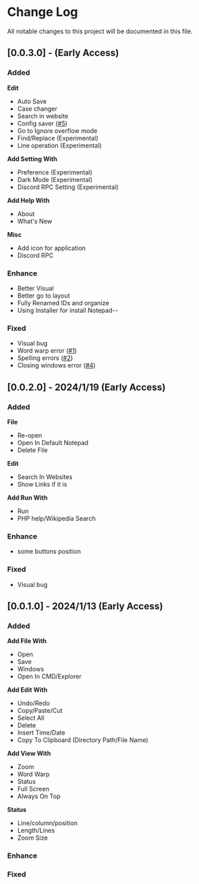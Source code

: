 
# Change Log
All notable changes to this project will be documented in this file. 
## [0.0.3.0] - (Early Access)
### **Added**
**Edit**
- Auto Save
- Case changer
- Search in website
- Config saver ([#5](https://github.com/syesjohnny/Notepad-minus-minus/issues/5))
- Go to Ignore overflow mode
- Find/Replace (Experimental)
- Line operation (Experimental)

**Add Setting With**
- Preference (Experimental)
- Dark Mode (Experimental)
- Discord RPC Setting (Experimental)

**Add Help With**
- About
- What's New

**Misc**
- Add icon for application
- Discord RPC
### **Enhance**
- Better Visual 
- Better go to layout
- Fully Renamed IDs and organize
- Using Installer for install Notepad--
### Fixed
- Visual bug
- Word warp error ([#1](https://github.com/syesjohnny/Notepad-minus-minus/issues/1))
- Spelling errors ([#2](https://github.com/syesjohnny/Notepad-minus-minus/issues/2))
- Closing windows error ([#4](https://github.com/syesjohnny/Notepad-minus-minus/issues/4))

## [0.0.2.0] - 2024/1/19 (Early Access)
### **Added**
**File**
- Re-open
- Open In Default Notepad
- Delete File

**Edit**
- Search In Websites
- Show Links if it is

**Add Run With**
- Run
- PHP help/Wikipedia Search
### Enhance
- some buttons position
### Fixed
- Visual bug

## [0.0.1.0] - 2024/1/13 (Early Access)
### **Added**
**Add File With**
- Open
- Save
- Windows
- Open In CMD/Explorer

**Add Edit With**
- Undo/Redo
- Copy/Paste/Cut
- Select All
- Delete
- Insert Time/Date
- Copy To Clipboard (Directory Path/File Name)

**Add View With**
- Zoom
- Word Warp
- Status
- Full Screen
- Always On Top

**Status**
- Line/column/position
- Length/Lines
- Zoom Size

### Enhance
### Fixed
